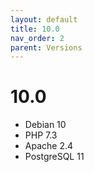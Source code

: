 ```yaml
---
layout: default
title: 10.0
nav_order: 2
parent: Versions
---
```


# 10.0 

 * Debian 10
 * PHP 7.3
 * Apache 2.4
 * PostgreSQL 11
